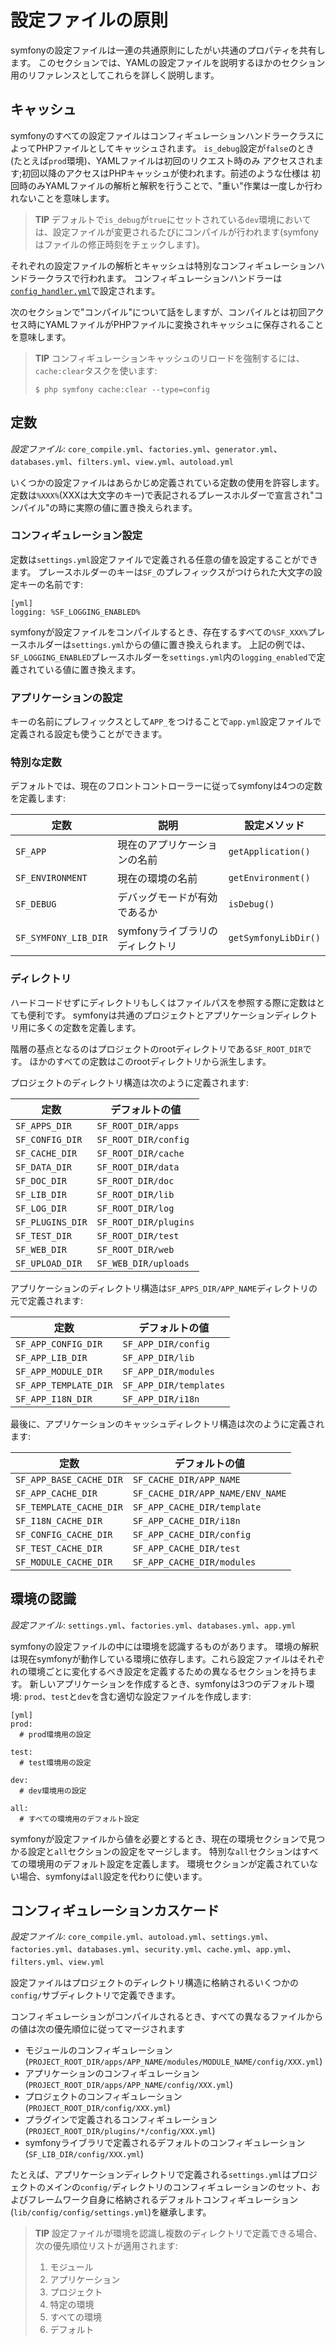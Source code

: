 設定ファイルの原則
=================

symfonyの設定ファイルは一連の共通原則にしたがい共通のプロパティを共有します。
このセクションでは、YAMLの設定ファイルを説明するほかのセクション用のリファレンスとしてこれらを詳しく説明します。

キャッシュ
----------

symfonyのすべての設定ファイルはコンフィギュレーションハンドラークラスによってPHPファイルとしてキャッシュされます。
`is_debug`設定が`false`のとき(たとえば`prod`環境)、YAMLファイルは初回のリクエスト時のみ
アクセスされます;初回以降のアクセスはPHPキャッシュが使われます。前述のような仕様は
初回時のみYAMLファイルの解析と解釈を行うことで、"重い"作業は一度しか行われないことを意味します。

>**TIP**
>デフォルトで`is_debug`が`true`にセットされている`dev`環境においては、設定ファイルが変更されるたびにコンパイルが行われます(symfonyはファイルの修正時刻をチェックします)。

それぞれの設定ファイルの解析とキャッシュは特別なコンフィギュレーションハンドラークラスで行われます。
コンフィギュレーションハンドラーは[`config_handler.yml`](#chapter_14_config_handlers_yml)で設定されます。

次のセクションで"コンパイル"について話をしますが、コンパイルとは初回アクセス時にYAMLファイルがPHPファイルに変換されキャッシュに保存されることを意味します。

>**TIP**
>コンフィギュレーションキャッシュのリロードを強制するには、`cache:clear`タスクを使います:
>
>     $ php symfony cache:clear --type=config

定数
----

*設定ファイル*: `core_compile.yml`、`factories.yml`、`generator.yml`、`databases.yml`、`filters.yml`、`view.yml`、`autoload.yml`

いくつかの設定ファイルはあらかじめ定義されている定数の使用を許容します。
定数は`%XXX%`(XXXは大文字のキー)で表記されるプレースホルダーで宣言され"コンパイル"の時に実際の値に置き換えられます。

### コンフィギュレーション設定

定数は`settings.yml`設定ファイルで定義される任意の値を設定することができます。
プレースホルダーのキーは`SF_`のプレフィックスがつけられた大文字の設定キーの名前です:

    [yml]
    logging: %SF_LOGGING_ENABLED%

symfonyが設定ファイルをコンパイルするとき、存在するすべての`%SF_XXX%`プレースホルダーは`settings.yml`からの値に置き換えられます。
上記の例では、`SF_LOGGING_ENABLED`プレースホルダーを`settings.yml`内の`logging_enabled`で定義されている値に置き換えます。

### アプリケーションの設定

キーの名前にプレフィックスとして`APP_`をつけることで`app.yml`設定ファイルで定義される設定も使うことができます。

### 特別な定数

デフォルトでは、現在のフロントコントローラーに従ってsymfonyは4つの定数を定義します:

 | 定数                 | 説明                            | 設定メソッド         |
 | -------------------- | ------------------------------ | -------------------- |
 | `SF_APP`             | 現在のアプリケーションの名前    | `getApplication()`   |
 | `SF_ENVIRONMENT`     | 現在の環境の名前               | `getEnvironment()`   |
 | `SF_DEBUG`           | デバッグモードが有効であるか    | `isDebug()`          |
 | `SF_SYMFONY_LIB_DIR` | symfonyライブラリのディレクトリ | `getSymfonyLibDir()` |

### ディレクトリ

ハードコードせずにディレクトリもしくはファイルパスを参照する際に定数はとても便利です。
symfonyは共通のプロジェクトとアプリケーションディレクトリ用に多くの定数を定義します。

階層の基点となるのはプロジェクトのrootディレクトリである`SF_ROOT_DIR`です。
ほかのすべての定数はこのrootディレクトリから派生します。

プロジェクトのディレクトリ構造は次のように定義されます:

 | 定数             | デフォルトの値        |
 | ---------------- | -------------------- |
 | `SF_APPS_DIR`    | `SF_ROOT_DIR/apps`   |
 | `SF_CONFIG_DIR`  | `SF_ROOT_DIR/config` |
 | `SF_CACHE_DIR`   | `SF_ROOT_DIR/cache`  |
 | `SF_DATA_DIR`    | `SF_ROOT_DIR/data`   |
 | `SF_DOC_DIR`     | `SF_ROOT_DIR/doc`    |
 | `SF_LIB_DIR`     | `SF_ROOT_DIR/lib`    |
 | `SF_LOG_DIR`     | `SF_ROOT_DIR/log`    |
 | `SF_PLUGINS_DIR` | `SF_ROOT_DIR/plugins`|
 | `SF_TEST_DIR`    | `SF_ROOT_DIR/test`   |
 | `SF_WEB_DIR`     | `SF_ROOT_DIR/web`    |
 | `SF_UPLOAD_DIR`  | `SF_WEB_DIR/uploads` |

アプリケーションのディレクトリ構造は`SF_APPS_DIR/APP_NAME`ディレクトリの元で定義されます:

 | 定数                  | デフォルトの値          |
 | --------------------- | ---------------------- |
 | `SF_APP_CONFIG_DIR`   | `SF_APP_DIR/config`    |
 | `SF_APP_LIB_DIR`      | `SF_APP_DIR/lib`       |
 | `SF_APP_MODULE_DIR`   | `SF_APP_DIR/modules`   |
 | `SF_APP_TEMPLATE_DIR` | `SF_APP_DIR/templates` |
 | `SF_APP_I18N_DIR`     | `SF_APP_DIR/i18n`      |

最後に、アプリケーションのキャッシュディレクトリ構造は次のように定義されます:

 | 定数                    | デフォルトの値                    |
 | ------------------------| -------------------------------- |
 | `SF_APP_BASE_CACHE_DIR` | `SF_CACHE_DIR/APP_NAME`          |
 | `SF_APP_CACHE_DIR`      | `SF_CACHE_DIR/APP_NAME/ENV_NAME` |
 | `SF_TEMPLATE_CACHE_DIR` | `SF_APP_CACHE_DIR/template`      |
 | `SF_I18N_CACHE_DIR`     | `SF_APP_CACHE_DIR/i18n`          |
 | `SF_CONFIG_CACHE_DIR`   | `SF_APP_CACHE_DIR/config`        |
 | `SF_TEST_CACHE_DIR`     | `SF_APP_CACHE_DIR/test`          |
 | `SF_MODULE_CACHE_DIR`   | `SF_APP_CACHE_DIR/modules`       |

環境の認識
----------

*設定ファイル*: `settings.yml`、`factories.yml`、`databases.yml`、`app.yml`

symfonyの設定ファイルの中には環境を認識するものがあります。
環境の解釈は現在symfonyが動作している環境に依存します。これら設定ファイルはそれぞれの環境ごとに変化するべき設定を定義するための異なるセクションを持ちます。
新しいアプリケーションを作成するとき、symfonyは3つのデフォルト環境: `prod`、`test`と`dev`を含む適切な設定ファイルを作成します:

    [yml]
    prod:
      # prod環境用の設定

    test:
      # test環境用の設定

    dev:
      # dev環境用の設定

    all:
      # すべての環境用のデフォルト設定

symfonyが設定ファイルから値を必要とするとき、現在の環境セクションで見つかる設定と`all`セクションの設定をマージします。
特別な`all`セクションはすべての環境用のデフォルト設定を定義します。
環境セクションが定義されていない場合、symfonyは`all`設定を代わりに使います。

コンフィギュレーションカスケード
------------------------------

*設定ファイル*: `core_compile.yml`、`autoload.yml`、`settings.yml`、`factories.yml`、`databases.yml`、`security.yml`、`cache.yml`、`app.yml`、`filters.yml`、`view.yml`

設定ファイルはプロジェクトのディレクトリ構造に格納されるいくつかの`config/`サブディレクトリで定義できます。

コンフィギュレーションがコンパイルされるとき、すべての異なるファイルからの値は次の優先順位に従ってマージされます

  * モジュールのコンフィギュレーション(`PROJECT_ROOT_DIR/apps/APP_NAME/modules/MODULE_NAME/config/XXX.yml`)
  * アプリケーションのコンフィギュレーション(`PROJECT_ROOT_DIR/apps/APP_NAME/config/XXX.yml`)
  * プロジェクトのコンフィギュレーション(`PROJECT_ROOT_DIR/config/XXX.yml`)
  * プラグインで定義されるコンフィギュレーション(`PROJECT_ROOT_DIR/plugins/*/config/XXX.yml`)
  * symfonyライブラリで定義されるデフォルトのコンフィギュレーション(`SF_LIB_DIR/config/XXX.yml`)

たとえば、アプリケーションディレクトリで定義される`settings.yml`はプロジェクトのメインの`config/`ディレクトリのコンフィギュレーションのセット、およびフレームワーク自身に格納されるデフォルトコンフィギュレーション(`lib/config/config/settings.yml`)を継承します。

>**TIP**
>設定ファイルが環境を認識し複数のディレクトリで定義できる場合、次の優先順位リストが適用されます:
>
> 1. モジュール
> 2. アプリケーション
> 3. プロジェクト
> 4. 特定の環境
> 5. すべての環境
> 6. デフォルト
